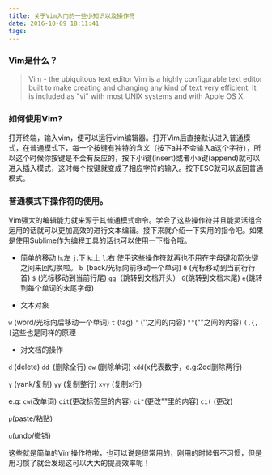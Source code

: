 ```yaml
---
title: 关于Vim入门的一些小知识以及操作符
date: 2016-10-09 18:11:41
tags:
---
```


### Vim是什么？
 >Vim - the ubiquitous text editor
Vim is a highly configurable text editor built to make creating and changing any kind of text very efficient. It is included as "vi" with most UNIX systems and with Apple OS X.

### 如何使用Vim?
打开终端，输入vim，便可以运行vim编辑器。打开Vim后直接默认进入普通模式，在普通模式下，每一个按键有独特的含义（按下a并不会输入a这个字符），所以这个时候你按键是不会有反应的，按下小i键(insert)或者小a键(append)就可以进入插入模式，这时每个按键就变成了相应字符的输入。按下ESC就可以返回普通模式。
<!-- more -->
### 普通模式下操作符的使用。
Vim强大的编辑能力就来源于其普通模式命令。学会了这些操作符并且能灵活组合运用的话就可以更加高效的进行文本编辑。接下来就介绍一下实用的指令吧。如果是使用Sublime作为编程工具的话也可以使用一下指令哦。

- 简单的移动
    `h`:左
    `j`:下
    `k`:上
    `l`:右
使用这些操作符就再也不用在字母键和箭头键之间来回切换啦。
`b `(back/光标向前移动一个单词)
`0` (光标移动到当前行行首)
`$` (光标移动到当前行尾)
`gg`（跳转到文档开头）
`G`(跳转到文档末尾)
`e`(跳转到每个单词的末尾字母)

- 文本对象

`w` (word/光标向后移动一个单词)
`t` (tag)
`'` (''之间的内容)
`""`(""之间的内容)
`(,{,[`这些也是同样的原理


- 对文档的操作

`d` (delete)
`dd `(删除全行)
`dw` (删除单词)
`xdd`(x代表数字，e.g:2dd删除两行)

`y` (yank/复制)
`yy` (复制整行)
`xyy` (复制x行)

e.g:
`cw`(改单词)
`cit`(更改标签里的内容)
`ci"`(更改""里的内容)
`ci(` (更改)

`p`(paste/粘贴)

`u`(undo/撤销)

这些就是简单的Vim操作符啦，也可以说是很常用的，刚用的时候很不习惯，但是用习惯了就会发现这可以大大的提高效率呢！


    